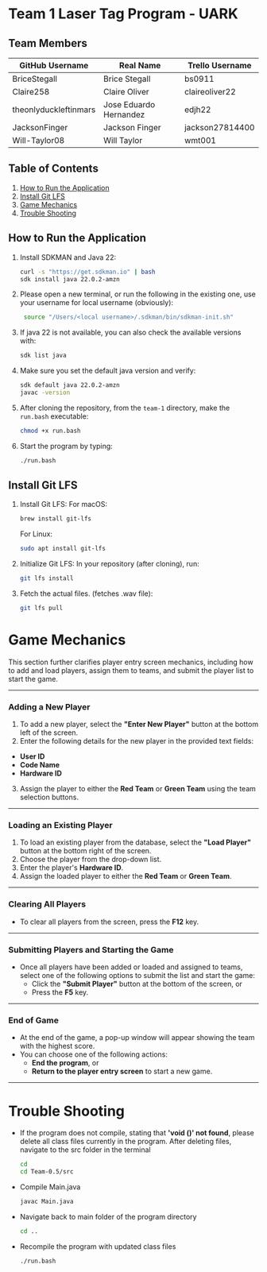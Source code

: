 # Team 1 Laser Tag Program - UARK

## Team Members
| GitHub Username                  | Real Name                | Trello Username   |
|----------------------------------|-------------------------|-------------------|
| BriceStegall                     | Brice Stegall           | bs0911            |
| Claire258                        | Claire Oliver           | claireoliver22    |
| theonlyduckleftinmars            | Jose Eduardo Hernandez  | edjh22            |
| JacksonFinger                    | Jackson Finger          | jackson27814400    |
| Will-Taylor08                    | Will Taylor             | wmt001            |

## Table of Contents
1. [How to Run the Application](#how-to-run-the-application)
2. [Install Git LFS](#install-git-lfs)
3. [Game Mechanics](#game-mechanics)
4. [Trouble Shooting](#trouble-shooting)

## How to Run the Application

1. Install SDKMAN and Java 22:
   ```bash
   curl -s "https://get.sdkman.io" | bash
   sdk install java 22.0.2-amzn

2. Please open a new terminal, or run the following in the existing one, use your username for local username (obviously):

   ```bash
    source "/Users/<local username>/.sdkman/bin/sdkman-init.sh"

2. If java 22 is not available, you can also check the available versions with:

   ```bash
   sdk list java

3. Make sure you set the default java version and verify:

   ```bash
   sdk default java 22.0.2-amzn
   javac -version
   
4. After cloning the repository, from the `team-1` directory, make the `run.bash` executable:
   ```bash
   chmod +x run.bash
5. Start the program by typing:
   ```bash
   ./run.bash

## Install Git LFS

1. Install Git LFS:
   For macOS:
   ```bash
   brew install git-lfs
   ```
   For Linux:
   ```bash
   sudo apt install git-lfs
2. Initialize Git LFS: In your repository (after cloning), run:
   ```bash
   git lfs install
3. Fetch the actual files. (fetches .wav file):
   ```bash
   git lfs pull

# Game Mechanics

This section further clarifies player entry screen mechanics, including how to add and load players, assign them to teams, and submit the player list to start the game.

---

### Adding a New Player
1. To add a new player, select the **"Enter New Player"** button at the bottom left of the screen.
2. Enter the following details for the new player in the provided text fields:
  - **User ID**
  - **Code Name**
  - **Hardware ID**
3. Assign the player to either the **Red Team** or **Green Team** using the team selection buttons.

---

### Loading an Existing Player
1. To load an existing player from the database, select the **"Load Player"** button at the bottom right of the screen.
2. Choose the player from the drop-down list.
3. Enter the player's **Hardware ID**.
4. Assign the loaded player to either the **Red Team** or **Green Team**.

---

### Clearing All Players
- To clear all players from the screen, press the **F12** key.

---

### Submitting Players and Starting the Game
- Once all players have been added or loaded and assigned to teams, select one of the following options to submit the list and start the game:
  - Click the **"Submit Player"** button at the bottom of the screen, or
  - Press the **F5** key.

---

### End of Game
- At the end of the game, a pop-up window will appear showing the team with the highest score.
- You can choose one of the following actions:
  - **End the program**, or
  - **Return to the player entry screen** to start a new game.

---
# Trouble Shooting
- If the program does not compile, stating that **'void <init>()' not found**, please delete all class files currently in the program. After deleting files, navigate to the src folder in the terminal
  ```bash
  cd
  cd Team-0.5/src
- Compile Main.java
  ```bash
  javac Main.java
- Navigate back to main folder of the program directory
  ```bash
  cd ..
- Recompile the program with updated class files
  ```bash
  ./run.bash
